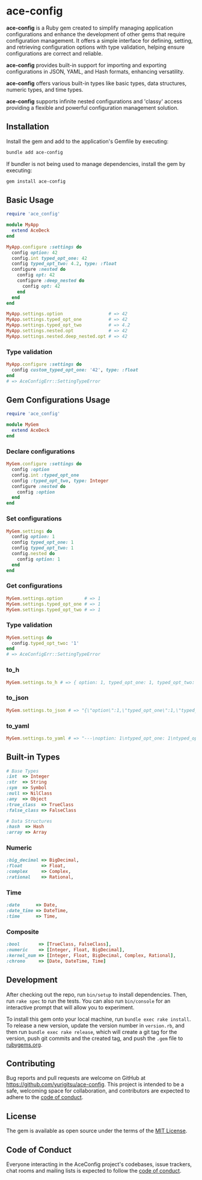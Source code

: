 # ace-config



**ace-config** is a Ruby gem created to simplify managing application configurations and enhance the development of other gems that require configuration management. It offers a simple interface for defining, setting, and retrieving configuration options with type validation, helping ensure configurations are correct and reliable.

**ace-config** provides built-in support for importing and exporting configurations in JSON, YAML, and Hash formats, enhancing versatility. 

**ace-config** offers various built-in types like basic types, data structures, numeric types, and time types.

**ace-config** supports infinite nested configurations and 'classy' access providing a flexible and powerful configuration management solution.

## Installation

Install the gem and add to the application's Gemfile by executing:

```bash
bundle add ace-config
```

If bundler is not being used to manage dependencies, install the gem by executing:

```bash
gem install ace-config
```

## Basic Usage

```ruby
require 'ace_config'

module MyApp
  extend AceDeck
end 

MyApp.configure :settings do
  config option: 42
  config.int typed_opt_one: 42
  config typed_opt_two: 4.2, type: :float  
  configure :nested do
    config opt: 42
    configure :deep_nested do
      config opt: 42
    end
  end
end

MyApp.settings.option                 # => 42
MyApp.settings.typed_opt_one          # => 42
MyApp.settings.typed_opt_two          # => 4.2
MyApp.settings.nested.opt             # => 42
MyApp.settings.nested.deep_nested.opt # => 42
```

### Type validation
```ruby
MyApp.configure :settings do
  config custom_typed_opt_one: '42', type: :float
end
# => AceConfigErr::SettingTypeError
```

## Gem Configurations Usage

```ruby
require 'ace_config'

module MyGem
  extend AceDeck
end 
```

### Declare configurations
```ruby
MyGem.configure :settings do
  config :option
  config.int :typed_opt_one
  config :typed_opt_two, type: Integer
  configure :nested do
    config :option
  end
end
```

### Set configurations
```ruby
MyGem.settings do 
  config option: 1
  config typed_opt_one: 1
  config typed_opt_two: 1 
  config.nested do 
    config option: 1
  end
end
```

### Get configurations
```ruby
MyGem.settings.option        # => 1
MyGem.settings.typed_opt_one # => 1
MyGem.settings.typed_opt_two # => 1
```

### Type validation
```ruby
MyGem.settings do 
  config.typed_opt_two: '1'
end
# => AceConfigErr::SettingTypeError
```

### to_h
```ruby
MyGem.settings.to_h # => { option: 1, typed_opt_one: 1, typed_opt_two: 1 }
```

### to_json
```ruby
MyGem.settings.to_json # => "{\"option\":1,\"typed_opt_one\":1,\"typed_opt_two\":1}"
```

### to_yaml
```ruby
MyGem.settings.to_yaml # => "---\noption: 1\ntyped_opt_one: 1\ntyped_opt_two: 1\n"
``` 

## Built-in Types

```ruby
# Base Types
:int  => Integer
:str  => String
:sym  => Symbol
:null => NilClass
:any  => Object
:true_class  => TrueClass
:false_class => FalseClass

# Data Structures
:hash  => Hash
:array => Array
```
### Numeric
```ruby
:big_decimal => BigDecimal,
:float       => Float,
:complex     => Complex,
:rational    => Rational,
```
### Time 
```ruby
:date      => Date,
:date_time => DateTime,
:time      => Time,
```
### Composite
```ruby
:bool       => [TrueClass, FalseClass],
:numeric    => [Integer, Float, BigDecimal],
:kernel_num => [Integer, Float, BigDecimal, Complex, Rational],
:chrono     => [Date, DateTime, Time]
```

## Development

After checking out the repo, run `bin/setup` to install dependencies. Then, run `rake spec` to run the tests. You can also run `bin/console` for an interactive prompt that will allow you to experiment.

To install this gem onto your local machine, run `bundle exec rake install`. To release a new version, update the version number in `version.rb`, and then run `bundle exec rake release`, which will create a git tag for the version, push git commits and the created tag, and push the `.gem` file to [rubygems.org](https://rubygems.org).

## Contributing

Bug reports and pull requests are welcome on GitHub at https://github.com/yurigitsu/ace-config. This project is intended to be a safe, welcoming space for collaboration, and contributors are expected to adhere to the [code of conduct](https://github.com/yurigitsu/ace-config/blob/main/CODE_OF_CONDUCT.md).

## License

The gem is available as open source under the terms of the [MIT License](https://opensource.org/licenses/MIT).

## Code of Conduct

Everyone interacting in the AceConfig project's codebases, issue trackers, chat rooms and mailing lists is expected to follow the [code of conduct](https://github.com/yurigitsu/ace-config/blob/main/CODE_OF_CONDUCT.md).
